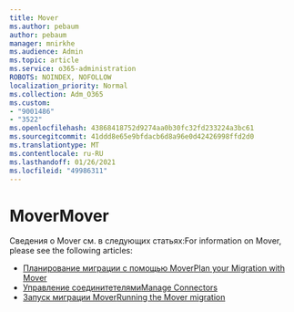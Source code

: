 ```yaml
---
title: Mover
ms.author: pebaum
author: pebaum
manager: mnirkhe
ms.audience: Admin
ms.topic: article
ms.service: o365-administration
ROBOTS: NOINDEX, NOFOLLOW
localization_priority: Normal
ms.collection: Adm_O365
ms.custom:
- "9001486"
- "3522"
ms.openlocfilehash: 43868418752d9274aa0b30fc32fd233224a3bc61
ms.sourcegitcommit: 41ddd8e65e9bfdacb6d8a96e0d42426998ffd2d0
ms.translationtype: MT
ms.contentlocale: ru-RU
ms.lasthandoff: 01/26/2021
ms.locfileid: "49986311"
---
```

# <a name="mover"></a><span data-ttu-id="008a8-102">Mover</span><span class="sxs-lookup"><span data-stu-id="008a8-102">Mover</span></span>

<span data-ttu-id="008a8-103">Сведения о Mover см. в следующих статьях:</span><span class="sxs-lookup"><span data-stu-id="008a8-103">For information on Mover, please see the following articles:</span></span>

- [<span data-ttu-id="008a8-104">Планирование миграции с помощью Mover</span><span class="sxs-lookup"><span data-stu-id="008a8-104">Plan your Migration with Mover</span></span>](https://docs.microsoft.com/sharepointmigration/mover-plan-migration)
- [<span data-ttu-id="008a8-105">Управление соединитетелями</span><span class="sxs-lookup"><span data-stu-id="008a8-105">Manage Connectors</span></span>](https://docs.microsoft.com/sharepointmigration/mover-manage-connectors)
- [<span data-ttu-id="008a8-106">Запуск миграции Mover</span><span class="sxs-lookup"><span data-stu-id="008a8-106">Running the Mover migration</span></span>](https://docs.microsoft.com/sharepointmigration/mover-running-migration)
